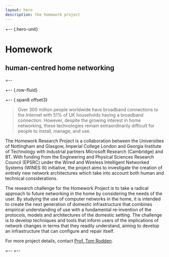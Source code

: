 ```yaml
---
layout: hero
description: the homework project
---
```


+-- {.hero-unit}
# Homework
## human-centred home networking
=--

+-- {.row-fluid}

+-- {.span8 offset3}

<blockquote>
<p>
Over 300 million people worldwide have broadband connections to the Internet with 51% of UK households having a broadband connection. However, despite the growing interest in home networking, these technologies remain extraordinarily difficult for people to install, manage, and use.
</p>
</blockquote>

The Homework Research Project is a collaboration between the Universities of Nottingham and Glasgow, Imperial College London and Georgia Institute of Technology with industrial partners Microsoft Research (Cambridge) and BT. With funding from the Engineering and Physical Sciences Research Council (EPSRC) under the Wired and Wireless Intelligent Networked Systems (WINES III) initiative, the project aims to investigate the creation of entirely new network architectures which take into account both human and technical considerations.

The research challenge for the Homework Project is to take a radical approach to future networking in the home by considering the needs of the user. By studying the use of computer networks in the home, it is intended to create the next generation of domestic infrastructure that combines empirical understanding of use with a fundamental re-invention of the protocols, models and architectures of the domestic setting. The challenge is to develop techniques and tools that inform users of the implications of network changes in terms that they readily understand, aiming to develop an infrastructure that can configure and repair itself.

<a name="contact"> </a>
For more project details, contact [Prof. Tom Rodden][tar]. 

[tar]: mailto:tom.rodden@nottingham.ac.uk

=--
=--
